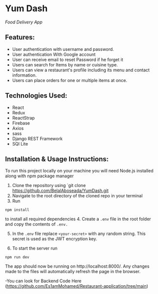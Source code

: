 <h1>Yum Dash</h1>
<p><em>Food Delivery App</em></p>


## Features:
- User authentication with username and password.
- User authentication With Google account 
- User can receive email to reset Password if he forget it 
- Users can search for Items by name or cuisine type.
- Users can view a restaurant's profile including its menu and contact information.
- Users can place orders for one or multiple items at once.

## Technologies Used:
- React
- Redux
- ReactStrap
- Firebase
- Axios
- sass 
- Django REST Framework 
- SQl Lite

## Installation & Usage Instructions:
To run this project locally on your machine you will need Node.js installed along with npm package manager
1. Clone the repository using `git clone https://github.com/BelalAboseada/YumDash.git
2. Navigate to the root directory of the cloned repo in your terminal
3. Run 
```
npm install
````
 to install all required dependencies
4. Create a `.env` file in the root folder and copy the contents of `.env.`

5. In the `.env` file replace `<your-secret>` with any random string. This
secret is used as the JWT encryption key.

7. To start the server run 
```
npm run dev
```
The app should now be running on http://localhost:8000/. Any changes made to
the files will automatically refresh the page in the browser.

-You can look for Backend Code Here (https://github.com/Es1amMohamed/Restaurant-application/tree/main)

